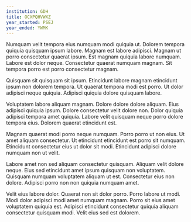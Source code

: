 ```yaml
---
institution: GDH
title: OCXPQHVWXZ
year_started: PSEJ
year_ended: YWMK
---
```


Numquam velit tempora eius numquam modi quiquia ut. Dolorem tempora quiquia quisquam ipsum labore. Magnam est labore adipisci. Magnam ut porro consectetur quaerat ipsum. Est magnam quiquia labore numquam. Labore est dolor neque. Consectetur quaerat numquam magnam. Sit tempora porro est porro consectetur magnam.

Quisquam sit quisquam sit ipsum. Etincidunt labore magnam etincidunt ipsum non dolorem tempora. Ut quaerat tempora modi est porro. Ut dolor adipisci neque quiquia. Adipisci quiquia dolore quisquam labore.

Voluptatem labore aliquam magnam. Dolore dolore dolore aliquam. Eius adipisci quiquia ipsum. Dolore consectetur velit dolore non. Dolor quiquia adipisci tempora amet quiquia. Labore velit quisquam neque porro dolore tempora eius. Dolorem quaerat etincidunt est.

Magnam quaerat modi porro neque numquam. Porro porro ut non eius. Ut amet aliquam consectetur. Ut etincidunt etincidunt est porro sit numquam. Etincidunt consectetur eius ut dolor sit modi. Etincidunt adipisci dolore numquam non ut velit.

Labore amet non sed aliquam consectetur quisquam. Aliquam velit dolore neque. Eius sed etincidunt amet ipsum quisquam non voluptatem. Quisquam numquam voluptatem aliquam ut est. Consectetur eius non dolore. Adipisci porro non non quiquia numquam amet.

Velit eius labore dolor. Quaerat non sit dolor porro. Porro labore ut modi. Modi dolor adipisci modi amet numquam magnam. Porro sit eius amet voluptatem quiquia est. Adipisci etincidunt consectetur quiquia aliquam consectetur quisquam modi. Velit eius sed est dolorem.
    